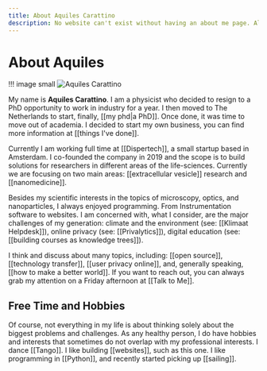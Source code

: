 ```yaml
---
title: About Aquiles Carattino
description: No website can't exist without having an about me page. All you need to know about Dr. Aquiles Carattino
---
```


# About Aquiles

!!! image small
	![Aquiles Carattino](/Aquiles_Carattino.jpg)

My name is **Aquiles Carattino**. I am a physicist who decided to resign to a PhD opportunity to work in industry for a year. I then moved to The Netherlands to start, finally, [[my phd|a PhD]]. Once done, it was time to move out of academia. I decided to start my own business, you can find more information at [[things I've done]]. 

Currently I am working full time at [[Dispertech]], a small startup based in Amsterdam. I co-founded the company in 2019 and the scope is to build solutions for researchers in different areas of the life-sciences. Currently we are focusing on two main areas: [[extracellular vesicle]] research and [[nanomedicine]].

Besides my scientific interests in the topics of microscopy, optics, and nanoparticles, I always enjoyed programming. From Instrumentation software to websites. I am concerned with, what I consider, are the major challenges of my generation: climate and the environment (see: [[Klimaat Helpdesk]]), online privacy (see: [[Privalytics]]), digital education (see: [[building courses as knowledge trees]]). 

I think and discuss about many topics, including: [[open source]], [[technology transfer]], [[user privacy online]], and, generally speaking, [[how to make a better world]]. If you want to reach out, you can always grab my attention on a Friday afternoon at [[Talk to Me]]. 

## Free Time and Hobbies
Of course, not everything in my life is about thinking solely about the biggest problems and challenges. As any healthy person, I do have hobbies and interests that sometimes do not overlap with my professional interests. I dance [[Tango]]. I like building [[websites]], such as this one. I like programming in [[Python]], and recently started picking up [[sailing]]. 